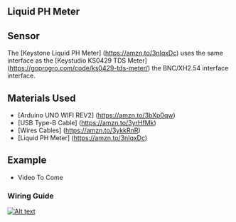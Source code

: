 ## Liquid PH Meter

## Sensor
The [Keystone Liquid PH Meter] (https://amzn.to/3nIqxDc) uses the same interface as the [Keystudio KS0429 TDS Meter] (https://goprogro.com/code/ks0429-tds-meter/) the BNC/XH2.54 interface interface.

## Materials Used
 - [Arduino UNO WIFI REV2] (https://amzn.to/3bXp0qw) 
 - [USB Type-B Cable] (https://amzn.to/3yrHfMk) 
 - [Wires Cables] (https://amzn.to/3ykkRnR) 
 - [Liquid PH Meter] (https://amzn.to/3nIqxDc)

    
## Example
- Video To Come

### Wiring Guide
[![Alt text](https://goprogro.com/wp-content/uploads/2022/07/keystone-ph-meter-arduino-sm.png "Title")](https://goprogro.com/code/liquid-ph-meter/)